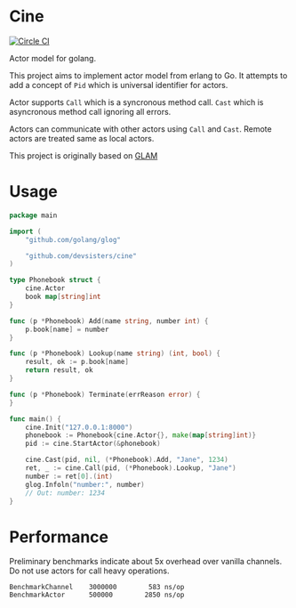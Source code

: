 Cine
====
[![Circle CI](https://circleci.com/gh/devsisters/cine.svg?style=svg)](https://circleci.com/gh/devsisters/cine)

Actor model for golang.

This project aims to implement actor model from erlang to Go. It attempts to
add a concept of `Pid` which is universal identifier for actors.

Actor supports `Call` which is a syncronous method call. `Cast` which is
asyncronous method call ignoring all errors.

Actors can communicate with other actors using `Call` and `Cast`. Remote actors
are treated same as local actors.

This project is originally based on [GLAM](https://github.com/areusch/glam)

Usage
=====

```go
package main

import (
	"github.com/golang/glog"

	"github.com/devsisters/cine"
)

type Phonebook struct {
	cine.Actor
	book map[string]int
}

func (p *Phonebook) Add(name string, number int) {
	p.book[name] = number
}

func (p *Phonebook) Lookup(name string) (int, bool) {
	result, ok := p.book[name]
	return result, ok
}

func (p *Phonebook) Terminate(errReason error) {
}

func main() {
	cine.Init("127.0.0.1:8000")
	phonebook := Phonebook{cine.Actor{}, make(map[string]int)}
	pid := cine.StartActor(&phonebook)

	cine.Cast(pid, nil, (*Phonebook).Add, "Jane", 1234)
	ret, _ := cine.Call(pid, (*Phonebook).Lookup, "Jane")
	number := ret[0].(int)
	glog.Infoln("number:", number)
	// Out: number: 1234
}
```

Performance
===========

Preliminary benchmarks indicate about 5x overhead over vanilla channels. Do not
use actors for call heavy operations.

```
BenchmarkChannel	3000000	       583 ns/op
BenchmarkActor	  	500000	      2850 ns/op
```


